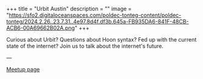 +++
title = "Urbit Austin"
description = ""
image = "https://sfo2.digitaloceanspaces.com/poldec-tonteg-content/poldec-tonteg/2024.2.26..23.7.31..4e97.8d4f.df3b.645a-FB935DA6-841F-48CB-ACB6-00A69662B02A.png"
+++

Curious about Urbit? Questions about Hoon syntax? Fed up with the current state of the internet? Join us to talk about the internet's future.

––

[Meetup page](https://www.meetup.com/Urbit-Austin/)
